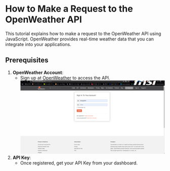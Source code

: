# How to Make a Request to the OpenWeather API

This tutorial explains how to make a request to the OpenWeather API using JavaScript. OpenWeather provides real-time weather data that you can integrate into your applications.

## Prerequisites

1. **OpenWeather Account**:
   - Sign up at [OpenWeather](https://openweathermap.org/) to access the API.
     ![Page](Photos/PageOpenWeather.png)
2. **API Key**:
   - Once registered, get your API Key from your dashboard.

